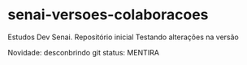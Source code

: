 # senai-versoes-colaboracoes
Estudos Dev Senai. Repositório inicial
Testando alterações na versão

Novidade: desconbrindo git status: MENTIRA
